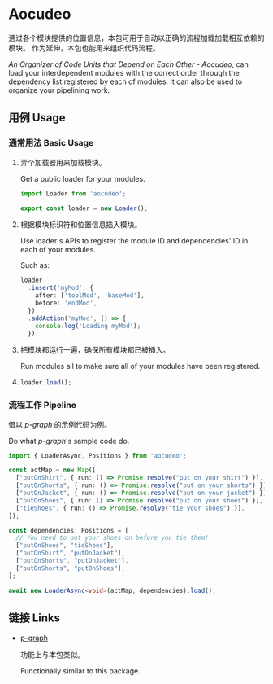 # Aocudeo

通过各个模块提供的位置信息，本包可用于自动以正确的流程加载加载相互依赖的模块。
作为延伸，本包也能用来组织代码流程。

*An Organizer of Code Units that Depend on Each Other* - *Aocudeo*, can load your interdependent modules with the correct order through the dependency list registered by each of modules.
It can also be used to organize your pipelining work.

## 用例 Usage

### 通常用法 Basic Usage

1. 弄个加载器用来加载模块。

   Get a public loader for your modules.

   ```ts
   import Loader from 'aocudeo';

   export const loader = new Loader();
   ```

2. 根据模块标识符和位置信息插入模块。

   Use loader's APIs to register the module ID and dependencies' ID in each of your modules.

   Such as:

   ```ts
   loader
     .insert('myMod', {
       after: ['toolMod', 'baseMod'],
       before: 'endMod',
     })
     .addAction('myMod', () => {
       console.log('Loading myMod');
     });
   ```

3. 把模块都运行一遍，确保所有模块都已被插入。

   Run modules all to make sure all of your modules have been registered.

4. ```ts
   loader.load();
   ```

### 流程工作 Pipeline

借以 *p-graph* 的示例代码为例。

Do what *p-graph*'s sample code do.

```ts
import { LoaderAsync, Positions } from 'aocudeo';

const actMap = new Map([
  ["putOnShirt", { run: () => Promise.resolve("put on your shirt") }],
  ["putOnShorts", { run: () => Promise.resolve("put on your shorts") }],
  ["putOnJacket", { run: () => Promise.resolve("put on your jacket") }],
  ["putOnShoes", { run: () => Promise.resolve("put on your shoes") }],
  ["tieShoes", { run: () => Promise.resolve("tie your shoes") }],
]);

const dependencies: Positions = [
  // You need to put your shoes on before you tie them!
  ["putOnShoes", "tieShoes"],
  ["putOnShirt", "putOnJacket"],
  ["putOnShorts", "putOnJacket"],
  ["putOnShorts", "putOnShoes"],
];

await new LoaderAsync<void>(actMap, dependencies).load();
```

## 链接 Links

- [p-graph](https://github.com/microsoft/p-graph)
  
  功能上与本包类似。

  Functionally similar to this package.
